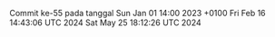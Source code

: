 Commit ke-55 pada tanggal Sun Jan 01 14:00 2023 +0100
Fri Feb 16 14:43:06 UTC 2024
Sat May 25 18:12:26 UTC 2024
